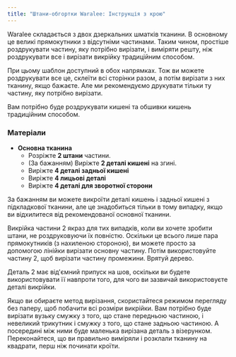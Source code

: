 ```yaml
---
title: "Штани-обгортки Waralee: Інструкція з крою"
---
```


<Note>

Waralee складається з двох дзеркальних шматків тканини.
В основному це великі прямокутники з відсутніми частинами.
Таким чином, простіше роздрукувати частину, яку потрібно вирізати, і виміряти решту,
ніж роздрукувати все і вирізати викрійку традиційним способом.

При цьому шаблон доступний в обох напрямках. Тож ви можете роздрукувати все це, склеїти всі сторінки разом, а потім вирізати з них тканину, якщо бажаєте. Але ми рекомендуємо друкувати тільки ту частину, яку потрібно вирізати.

Вам потрібно буде роздрукувати кишені та обшивки кишень традиційним способом.

</Note>

### Матеріали

- **Основна тканина**
  - Розріжте **2 штани** частини.
  - (За бажанням) Виріжте **2 деталі кишені** на згині.
  - Виріжте **4 деталі задньої кишені**
  - Виріжте **4 лицьові деталі**
  - Виріжте **4 деталі для зворотної сторони**

<Note>

За бажанням ви можете викроїти деталі кишень і задньої кишені з підкладкової тканини, але це знадобиться тільки в тому випадку, якщо ви відхилитеся від рекомендованої основної тканини.

</Note>

<Tip>

Викрійка частини 2 якраз для тих випадків, коли ви хочете зробити штани, не роздруковуючи їх повністю.
Оскільки це всього лише пара прямокутників (з нахиленою стороною), ви можете просто за допомогою лінійки вирізати основну частину. Потім використовуйте частину 2, щоб вирізати частину промежини. Врятуй дерево.

Деталь 2 має від'ємний припуск на шов, оскільки ви будете використовувати її навпроти того, для чого ви зазвичай використовуєте деталі викрійки.

Якщо ви обираєте метод вирізання, скористайтеся режимом перегляду без паперу, щоб побачити всі розміри викрійки.
Вам потрібно буде вирізати вузьку смужку з того, що стане передньою частиною, і невеликий трикутник і смужку з того, що стане задньою частиною.
А посередині між ними буде маленька вирізана деталь з візерунком.
Переконайтеся, що ви правильно виміряли і розклали тканину на квадрати, перш ніж починати кроїти.

</Tip>
